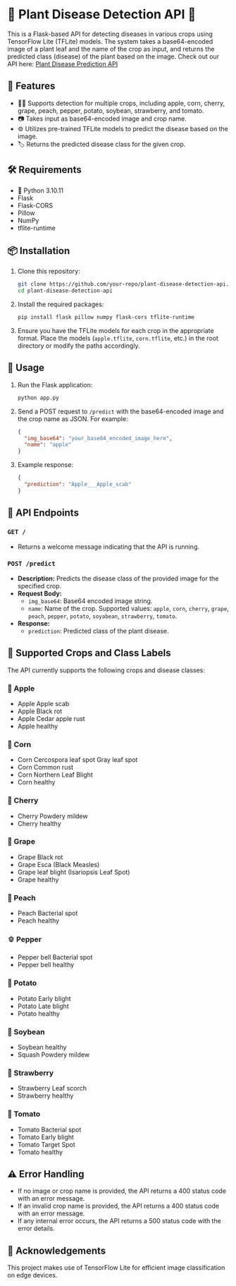 # 🌱 Plant Disease Detection API 🌿

[](https://media.tenor.com/67EGa-wMf5MAAAAM/sherlock-benedict-cumberbatch.gif)

This is a Flask-based API for detecting diseases in various crops using TensorFlow Lite (TFLite) models. The system takes a base64-encoded image of a plant leaf and the name of the crop as input, and returns the predicted class (disease) of the plant based on the image. Check out our API here: [Plant Disease Prediction API](https://plant-disease-prediction-echd.onrender.com)

## 🌟 Features
- 🧑‍🌾 Supports detection for multiple crops, including apple, corn, cherry, grape, peach, pepper, potato, soybean, strawberry, and tomato.
- 📷 Takes input as base64-encoded image and crop name.
- ⚙️ Utilizes pre-trained TFLite models to predict the disease based on the image.
- 🏷️ Returns the predicted disease class for the given crop.

## 🛠️ Requirements
- 🐍 Python 3.10.11
- Flask
- Flask-CORS
- Pillow
- NumPy
- tflite-runtime

## 📦 Installation

1. Clone this repository:
   ```bash
   git clone https://github.com/your-repo/plant-disease-detection-api.git
   cd plant-disease-detection-api
   ```

2. Install the required packages:
   ```bash
   pip install flask pillow numpy flask-cors tflite-runtime
   ```

3. Ensure you have the TFLite models for each crop in the appropriate format. Place the models (`apple.tflite`, `corn.tflite`, etc.) in the root directory or modify the paths accordingly.

## 🚀 Usage

1. Run the Flask application:
   ```bash
   python app.py
   ```

2. Send a POST request to `/predict` with the base64-encoded image and the crop name as JSON. For example:

   ```json
   {
     "img_base64": "your_base64_encoded_image_here",
     "name": "apple"
   }
   ```

3. Example response:
   ```json
   {
     "prediction": "Apple___Apple_scab"
   }
   ```

## 🔌 API Endpoints

### `GET /`
- Returns a welcome message indicating that the API is running.

### `POST /predict`
- **Description:** Predicts the disease class of the provided image for the specified crop.
- **Request Body:**
  - `img_base64`: Base64 encoded image string.
  - `name`: Name of the crop. Supported values: `apple`, `corn`, `cherry`, `grape`, `peach`, `pepper`, `potato`, `soyabean`, `strawberry`, `tomato`.
- **Response:**
  - `prediction`: Predicted class of the plant disease.

## 🌾 Supported Crops and Class Labels

The API currently supports the following crops and disease classes:

### 🍏 Apple
- Apple Apple scab
- Apple Black rot
- Apple Cedar apple rust
- Apple healthy

### 🌽 Corn
- Corn Cercospora leaf spot Gray leaf spot
- Corn Common rust
- Corn Northern Leaf Blight
- Corn healthy

### 🍒 Cherry
- Cherry Powdery mildew
- Cherry healthy

### 🍇 Grape
- Grape Black rot
- Grape Esca (Black Measles)
- Grape leaf blight (Isariopsis Leaf Spot)
- Grape healthy

### 🍑 Peach
- Peach Bacterial spot
- Peach healthy

### 🫑 Pepper
- Pepper bell Bacterial spot
- Pepper bell healthy

### 🥔 Potato
- Potato Early blight
- Potato Late blight
- Potato healthy

### 🌱 Soybean
- Soybean healthy
- Squash Powdery mildew

### 🍓 Strawberry
- Strawberry Leaf scorch
- Strawberry healthy

### 🍅 Tomato
- Tomato Bacterial spot
- Tomato Early blight
- Tomato Target Spot
- Tomato healthy

## ⚠️ Error Handling
- If no image or crop name is provided, the API returns a 400 status code with an error message.
- If an invalid crop name is provided, the API returns a 400 status code with an error message.
- If any internal error occurs, the API returns a 500 status code with the error details.

## 🙏 Acknowledgements
This project makes use of TensorFlow Lite for efficient image classification on edge devices.
